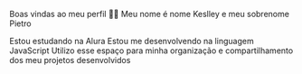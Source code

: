 Boas vindas ao meu perfil 💙💙
Meu nome é nome Keslley e meu sobrenome Pietro

Estou estudando na Alura
Estou me desenvolvendo na linguagem JavaScript
Utilizo esse espaço para minha organização e compartilhamento dos meu projetos desenvolvidos
